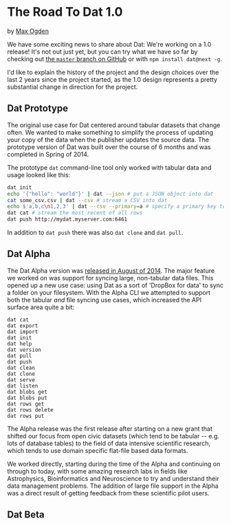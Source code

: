 # The Road To Dat 1.0
by [Max Ogden](http://maxogden.com)

We have some exciting news to share about Dat: We're working on a 1.0 release! It's not out just yet, but you can try what we have so far by checking out [the `master` branch on GitHub](https://github.com/maxogden/dat) or with `npm install dat@next -g`.

I'd like to explain the history of the project and the design choices over the last 2 years since the project started, as the 1.0 design represents a pretty substantial change in direction for the project.

## Dat Prototype

The original use case for Dat centered around tabular datasets that change often. We wanted to make something to simplify the process of updating your copy of the data when the publisher updates the source data. The prototype version of Dat was built over the course of 6 months and was completed in Spring of 2014.

The prototype `dat` command-line tool only worked with tabular data and usage looked like this:

```sh
dat init
echo '{"hello": "world"}' | dat --json # put a JSON object into dat
cat some_csv.csv | dat --csv # stream a CSV into dat
echo $'a,b,c\n1,2,3' | dat --csv --primary=a # specify a primary key to use
dat cat # stream the most recent of all rows
dat push http://mydat.myserver.com:6461
```

In addition to `dat push` there was also `dat clone` and `dat pull`.

## Dat Alpha

The Dat Alpha version was [released in August of 2014](https://usopendata.org/2014/08/19/dat-alpha/). The major feature we worked on was support for syncing large, non-tabular data files. This opened up a new use case: using Dat as a sort of 'DropBox for data' to sync a folder on your filesystem. With the Alpha CLI we attempted to support both the tabular *and* file syncing use cases, which increased the API surface area quite a bit:

```
dat cat
dat export
dat import
dat init
dat help
dat version
dat pull
dat push
dat clean
dat clone
dat serve
dat listen
dat blobs get
dat blobs put
dat rows get
dat rows delete
dat rows put
```

The Alpha release was the first release after starting on a new grant that shifted our focus from open civic datasets (which tend to be tabular -- e.g. lots of database tables) to the field of data intensive scientific research, which tends to use domain specific flat-file based data formats.

We worked directly, starting during the time of the Alpha and continuing on through to today, with some amazing research labs in fields like Astrophysics, Bioinformatics and Neuroscience to try and understand their data management problems. The addition of large file support in the Alpha was a direct result of getting feedback from these scientific pilot users.

## Dat Beta

